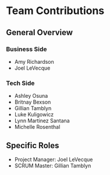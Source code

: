 # Team Contributions

## General Overview

### Business Side
- Amy Richardson
- Joel LeVecque

### Tech Side
- Ashley Osuna
- Britnay Bexson
- Gillian Tamblyn
- Luke Kuligowicz
- Lynn Martinez Santana
- Michelle Rosenthal

## Specific Roles
- Project Manager: Joel LeVecque
- SCRUM Master: Gillian Tamblyn